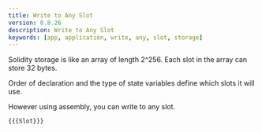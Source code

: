 ```yaml
---
title: Write to Any Slot
version: 0.8.26
description: Write to Any Slot
keywords: [app, application, write, any, slot, storage]
---
```


Solidity storage is like an array of length 2^256.
Each slot in the array can store 32 bytes.

Order of declaration and the type of state variables define which slots it will use.

However using assembly, you can write to any slot.

```solidity
{{{Slot}}}
```
